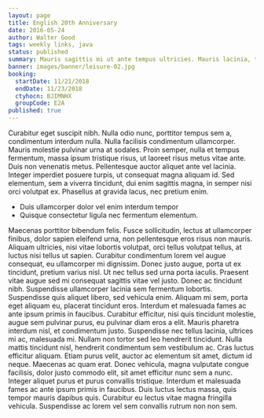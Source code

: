 ```yaml
---
layout: page
title: English 20th Anniversary
date: 2016-05-24
author: Walter Good
tags: weekly links, java
status: published
summary: Mauris sagittis mi ut ante tempus ultricies. Mauris lacinia, tortor.
banner: images/banner/leisure-02.jpg
booking:
  startDate: 11/21/2018
  endDate: 11/23/2018
  ctyhocn: BJIMNHX
  groupCode: E2A
published: true
---
```

Curabitur eget suscipit nibh. Nulla odio nunc, porttitor tempus sem a, condimentum interdum nulla. Nulla facilisis condimentum ullamcorper. Mauris molestie pulvinar urna at sodales. Proin semper, nulla et tempus fermentum, massa ipsum tristique risus, ut laoreet risus metus vitae ante. Duis non venenatis metus. Pellentesque auctor aliquet ante vel lacinia. Integer imperdiet posuere turpis, ut consequat magna aliquam id. Sed elementum, sem a viverra tincidunt, dui enim sagittis magna, in semper nisi orci volutpat ex. Phasellus at gravida lacus, nec pretium enim.

* Duis ullamcorper dolor vel enim interdum tempor
* Quisque consectetur ligula nec fermentum elementum.

Maecenas porttitor bibendum felis. Fusce sollicitudin, lectus at ullamcorper finibus, dolor sapien eleifend urna, non pellentesque eros risus non mauris. Aliquam ultricies, nisi vitae lobortis volutpat, orci tellus volutpat tellus, at luctus nisi tellus ut sapien. Curabitur condimentum lorem vel augue consequat, eu ullamcorper mi dignissim. Donec justo augue, porta ut ex tincidunt, pretium varius nisl. Ut nec tellus sed urna porta iaculis. Praesent vitae augue sed mi consequat sagittis vitae vel justo. Donec ac tincidunt nibh. Suspendisse ullamcorper lacinia sem fermentum lobortis. Suspendisse quis aliquet libero, sed vehicula enim. Aliquam mi sem, porta eget aliquam eu, placerat tincidunt eros.
Interdum et malesuada fames ac ante ipsum primis in faucibus. Curabitur efficitur, nisi quis tincidunt molestie, augue sem pulvinar purus, eu pulvinar diam eros a elit. Mauris pharetra interdum nisl, et condimentum justo. Suspendisse nec tellus lacinia, ultrices mi ac, malesuada mi. Nullam non tortor sed leo hendrerit tincidunt. Nulla mattis tincidunt nisl, hendrerit condimentum sem vestibulum ac. Cras luctus efficitur aliquam. Etiam purus velit, auctor ac elementum sit amet, dictum id neque. Maecenas ac quam erat. Donec vehicula, magna vulputate congue facilisis, dolor justo commodo elit, sit amet efficitur nunc sem a nunc. Integer aliquet purus et purus convallis tristique. Interdum et malesuada fames ac ante ipsum primis in faucibus. Duis luctus lectus massa, quis tempor mauris dapibus quis. Curabitur eu lectus vitae magna fringilla vehicula. Suspendisse ac lorem vel sem convallis rutrum non non sem.
